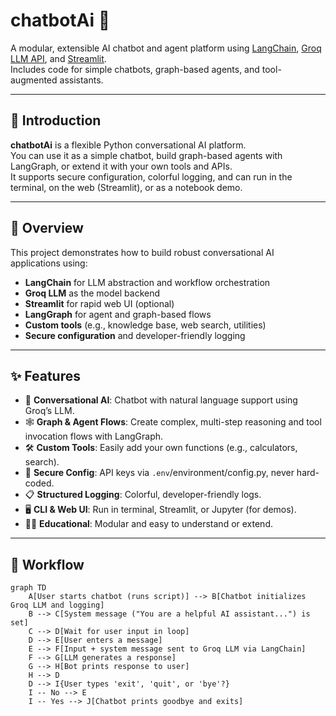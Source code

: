 # chatbotAi 🤖

A modular, extensible AI chatbot and agent platform using [LangChain](https://github.com/langchain-ai/langchain), [Groq LLM API](https://groq.com/), and [Streamlit](https://streamlit.io/).  
Includes code for simple chatbots, graph-based agents, and tool-augmented assistants.

---

## 📖 Introduction

**chatbotAi** is a flexible Python conversational AI platform.  
You can use it as a simple chatbot, build graph-based agents with LangGraph, or extend it with your own tools and APIs.  
It supports secure configuration, colorful logging, and can run in the terminal, on the web (Streamlit), or as a notebook demo.

---

## 🚀 Overview

This project demonstrates how to build robust conversational AI applications using:

- **LangChain** for LLM abstraction and workflow orchestration
- **Groq LLM** as the model backend
- **Streamlit** for rapid web UI (optional)
- **LangGraph** for agent and graph-based flows
- **Custom tools** (e.g., knowledge base, web search, utilities)
- **Secure configuration** and developer-friendly logging

---

## ✨ Features

- 💬 **Conversational AI**: Chatbot with natural language support using Groq’s LLM.
- 🕸️ **Graph & Agent Flows**: Create complex, multi-step reasoning and tool invocation flows with LangGraph.
- 🛠️ **Custom Tools**: Easily add your own functions (e.g., calculators, search).
- 🔐 **Secure Config**: API keys via `.env`/environment/config.py, never hard-coded.
- 📋 **Structured Logging**: Colorful, developer-friendly logs.
- 🖥️ **CLI & Web UI**: Run in terminal, Streamlit, or Jupyter (for demos).
- 🧑‍💻 **Educational**: Modular and easy to understand or extend.

---

## 🧭 Workflow

```mermaid
graph TD
    A[User starts chatbot (runs script)] --> B[Chatbot initializes Groq LLM and logging]
    B --> C[System message ("You are a helpful AI assistant...") is set]
    C --> D[Wait for user input in loop]
    D --> E[User enters a message]
    E --> F[Input + system message sent to Groq LLM via LangChain]
    F --> G[LLM generates a response]
    G --> H[Bot prints response to user]
    H --> D
    D --> I{User types 'exit', 'quit', or 'bye'?}
    I -- No --> E
    I -- Yes --> J[Chatbot prints goodbye and exits]
